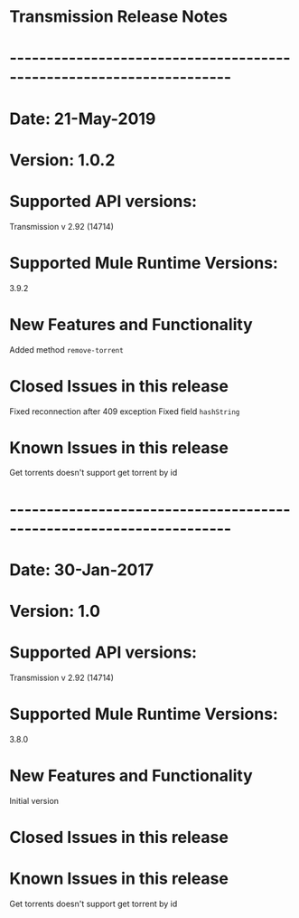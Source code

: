 # Transmission Release Notes
# --------------------------------------------------------------------
# Date: 21-May-2019
# Version: 1.0.2
# Supported API versions: 
Transmission  v 2.92 (14714)
# Supported Mule Runtime Versions: 
3.9.2
# New Features and Functionality
Added method `remove-torrent`
# Closed Issues in this release
Fixed reconnection after 409 exception
Fixed field `hashString`
# Known Issues in this release
Get torrents doesn't support get torrent by id
# --------------------------------------------------------------------
# Date: 30-Jan-2017
# Version: 1.0
# Supported API versions: 
Transmission  v 2.92 (14714)
# Supported Mule Runtime Versions: 
3.8.0
# New Features and Functionality
Initial version
# Closed Issues in this release 
# Known Issues in this release
Get torrents doesn't support get torrent by id

